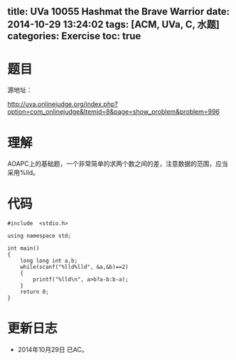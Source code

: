 title: UVa 10055  Hashmat the Brave Warrior
date: 2014-10-29 13:24:02
tags: [ACM, UVa, C, 水题]
categories: Exercise
toc: true
---
# 题目
源地址：

http://uva.onlinejudge.org/index.php?option=com_onlinejudge&Itemid=8&page=show_problem&problem=996

# 理解
AOAPC上的基础题，一个非常简单的求两个数之间的差，注意数据的范围，应当采用%lld。

<!-- more -->

# 代码

```
#include  <stdio.h>

using namespace std;

int main()
{
	long long int a,b;
	while(scanf("%lld%lld", &a,&b)==2)
	{
		printf("%lld\n", a>b?a-b:b-a);
	}
	return 0;
}

```

# 更新日志
- 2014年10月29日 已AC。